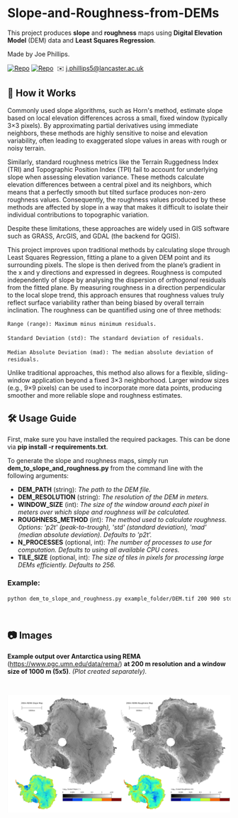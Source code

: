 # Slope-and-Roughness-from-DEMs

This project produces **slope** and **roughness** maps using **Digital Elevation Model** (DEM) data and **Least Squares Regression**.

Made by Joe Phillips.

[![Repo](https://badgen.net/badge/icon/GitHub/green?icon=github&label)](https://github.com/Joe-Phillips)
[![Repo](https://badgen.net/badge/icon/linkedin/blue?icon=linkedin&label)](https://www.linkedin.com/in/joe-b-phillips/)
&nbsp;✉️ j.phillips5@lancaster.ac.uk

## :toolbox: How it Works

Commonly used slope algorithms, such as Horn's method, estimate slope based on local elevation differences across a small, fixed window (typically 3×3 pixels). By approximating partial derivatives using immediate neighbors, these methods are highly sensitive to noise and elevation variability, often leading to exaggerated slope values in areas with rough or noisy terrain.

Similarly, standard roughness metrics like the Terrain Ruggedness Index (TRI) and Topographic Position Index (TPI) fail to account for underlying slope when assessing elevation variance. These methods calculate elevation differences between a central pixel and its neighbors, which means that a perfectly smooth but tilted surface produces non-zero roughness values. Consequently, the roughness values produced by these methods are affected by slope in a way that makes it difficult to isolate their individual contributions to topographic variation.

Despite these limitations, these approaches are widely used in GIS software such as GRASS, ArcGIS, and GDAL (the backend for QGIS).

This project improves upon traditional methods by calculating slope through Least Squares Regression, fitting a plane to a given DEM point and its surrounding pixels. The slope is then derived from the plane’s gradient in the x and y directions and expressed in degrees. Roughness is computed independently of slope by analysing the dispersion of _orthogonal_ residuals from the fitted plane. By measuring roughness in a direction perpendicular to the local slope trend, this approach ensures that roughness values truly reflect surface variability rather than being biased by overall terrain inclination. The roughness can be quantified using one of three methods:

    Range (range): Maximum minus minimum residuals.

    Standard Deviation (std): The standard deviation of residuals.

    Median Absolute Deviation (mad): The median absolute deviation of residuals.

Unlike traditional approaches, this method also allows for a flexible, sliding-window application beyond a fixed 3×3 neighborhood. Larger window sizes (e.g., 9×9 pixels) can be used to incorporate more data points, producing smoother and more reliable slope and roughness estimates.

## 🛠️ Usage Guide

First, make sure you have installed the required packages. This can be done via **pip install -r requirements.txt**.

To generate the slope and roughness maps, simply run **dem_to_slope_and_roughness.py** from the command line with the following arguments:

- **DEM_PATH** (string): *The path to the DEM file.*
- **DEM_RESOLUTION** (string): *The resolution of the DEM in meters.*
- **WINDOW_SIZE** (int): *The size of the window around each pixel in meters over which slope and roughness will be calculated.*
- **ROUGHNESS_METHOD** (int): *The method used to calculate roughness. Options: 'p2t' (peak-to-trough), 'std' (standard deviation), 'mad' (median absolute deviation). Defaults to 'p2t'.*
- **N_PROCESSES** (optional, int): *The number of processes to use for computation. Defaults to using all available CPU cores.*
- **TILE_SIZE** (optional, int): *The size of tiles in pixels for processing large DEMs efficiently. Defaults to 256.*

### Example:

```sh
python dem_to_slope_and_roughness.py example_folder/DEM.tif 200 900 std --n_processes 4 --tile_size 256
```

<br>

## :camera: Images
**Example output over Antarctica using REMA** (https://www.pgc.umn.edu/data/rema/) **at 200 m resolution and a window size of 1000 m (5x5)**. *(Plot created separately).*

<br>

![alt text](https://github.com/Joe-Phillips/DEM-to-Slope-and-Roughness/blob/main/example_output.png?raw=true)

